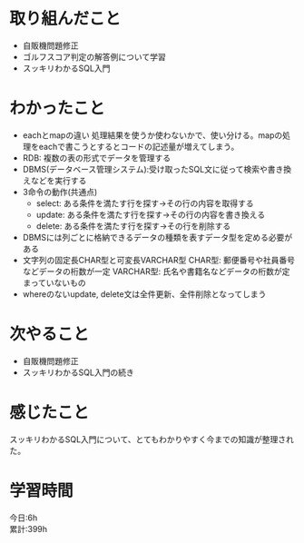 # 取り組んだこと       
- 自販機問題修正
- ゴルフスコア判定の解答例について学習
- スッキリわかるSQL入門  
# わかったこと
- eachとmapの違い
   処理結果を使うか使わないかで、使い分ける。mapの処理をeachで書こうとするとコードの記述量が増えてしまう。
- RDB: 複数の表の形式でデータを管理する
- DBMS(データベース管理システム):受け取ったSQL文に従って検索や書き換えなどを実行する
- 3命令の動作(共通点)
    - select: ある条件を満たす行を探す→その行の内容を取得する
    - update: ある条件を満たす行を探す→その行の内容を書き換える
    - delete: ある条件を満たす行を探す→その行を削除する
- DBMSには列ごとに格納できるデータの種類を表すデータ型を定める必要がある
- 文字列の固定長CHAR型と可変長VARCHAR型
   CHAR型: 郵便番号や社員番号などデータの桁数が一定
   VARCHAR型: 氏名や書籍名などデータの桁数が定まっていないもの 
- whereのないupdate, delete文は全件更新、全件削除となってしまう
# 次やること  
- 自販機問題修正
- スッキリわかるSQL入門の続き
# 感じたこと
スッキリわかるSQL入門について、とてもわかりやすく今までの知識が整理された。  
# 学習時間  
今日:6h    
累計:399h

